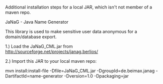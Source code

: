 Additional installation steps for a local JAR, which isn't not member of a maven repo. 

JaNaG - Java Name Generator

This library is used to make sensitive user data anonymous for a domain/database export.

1.) Load the JaNaG_CML.jar from http://sourceforge.net/projects/janag.berlios/

2.) Import this JAR to your local maven repo:

mvn install:install-file -Dfile=JaNaG_CML.jar -DgroupId=de.beimax.janag -DartifactId=name-generator -Dversion=1.0 -Dpackaging=jar
